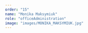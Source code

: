 ```yaml
---
order: "15"
name: "Monika Maksymiuk"
role: "officeAdministration"
image: "images/MONIKA_MAKSYMIUK.jpg"    
---
```

